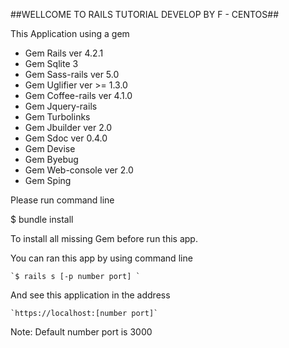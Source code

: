 ##WELLCOME TO RAILS TUTORIAL DEVELOP BY F - CENTOS##

This Application using a gem

 * Gem Rails ver 4.2.1
 * Gem Sqlite 3 
 * Gem Sass-rails ver 5.0
 * Gem Uglifier ver >= 1.3.0
 * Gem Coffee-rails ver 4.1.0
 * Gem Jquery-rails
 * Gem Turbolinks
 * Gem Jbuilder ver 2.0
 * Gem Sdoc ver 0.4.0
 * Gem Devise
 * Gem Byebug
 * Gem Web-console ver 2.0
 * Gem Sping



Please run command line 

$ bundle install

To install all missing Gem before run this app.

You can ran this app by using command line 

	`$ rails s [-p number port] `

And see this application in the address

	`https://localhost:[number port]`

Note:
	Default number port is 3000
